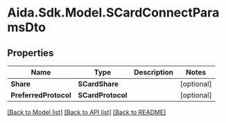 # Aida.Sdk.Model.SCardConnectParamsDto

## Properties

Name | Type | Description | Notes
------------ | ------------- | ------------- | -------------
**Share** | **SCardShare** |  | [optional] 
**PreferredProtocol** | **SCardProtocol** |  | [optional] 

[[Back to Model list]](../README.md#documentation-for-models) [[Back to API list]](../README.md#documentation-for-api-endpoints) [[Back to README]](../README.md)

